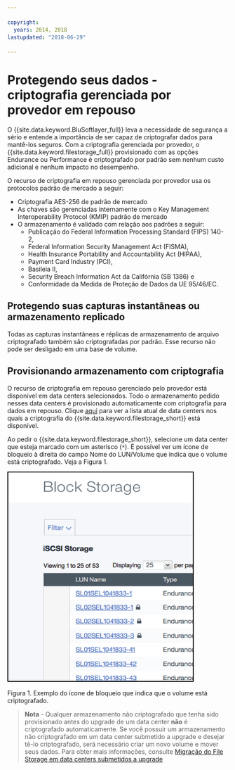 ```yaml
---

copyright:
  years: 2014, 2018
lastupdated: "2018-06-29"

---
```


# Protegendo seus dados - criptografia gerenciada por provedor em repouso 

O {{site.data.keyword.BluSoftlayer_full}} leva a necessidade de segurança a sério e entende a importância de ser capaz de criptografar dados para mantê-los seguros. Com a criptografia gerenciada por provedor, o {{site.data.keyword.filestorage_full}} provisionado com as opções Endurance ou Performance é criptografado por padrão sem nenhum custo adicional e nenhum impacto no desempenho.

O recurso de criptografia em repouso gerenciada por provedor usa os protocolos padrão de mercado a seguir:

* Criptografia AES-256 de padrão de mercado
* As chaves são gerenciadas internamente com o Key Management Interoperability Protocol (KMIP) padrão
de mercado
* O armazenamento é validado com relação aos padrões a seguir: 
    - Publicação do Federal Information Processing Standard (FIPS) 140-2, 
    - Federal Information Security Management Act (FISMA), 
    - Health Insurance Portability and Accountability Act (HIPAA), 
    - Payment Card Industry (PCI), 
    - Basileia II, 
    - Security Breach Information Act da Califórnia (SB 1386) e 
    - Conformidade da Medida de Proteção de Dados da UE 95/46/EC.

## Protegendo suas capturas instantâneas ou armazenamento replicado  

Todas as capturas instantâneas e réplicas de armazenamento de arquivo criptografado também são criptografadas por padrão. Esse recurso não pode ser desligado em uma base de volume.

## Provisionando armazenamento com criptografia

O recurso de criptografia em repouso gerenciado pelo provedor está disponível em data centers selecionados. Todo o armazenamento pedido nesses data centers é provisionado automaticamente com criptografia para dados em repouso. Clique [aqui](new-ibm-block-and-file-storage-location-and-features.html) para ver a lista atual de data centers nos quais a criptografia do {{site.data.keyword.filestorage_short}} está disponível.

Ao pedir o {{site.data.keyword.filestorage_short}}, selecione um data center que esteja marcado com um asterisco (`*`). É possível ver um ícone de bloqueio à direita do campo Nome do LUN/Volume que indica que o volume está criptografado. Veja a Figura 1.

![O ícone de bloqueio indica que o LUN está criptografado](/images/encryptedstorage.png)
<caption>Figura 1. Exemplo do ícone de bloqueio que indica que o volume está criptografado.</caption>



>**Nota** - Qualquer armazenamento não criptografado que tenha sido provisionado antes do upgrade de um data center **não** é criptografado automaticamente. Se você possuir um armazenamento não criptografado em um data center submetido a upgrade e desejar tê-lo criptografado, será necessário criar um novo volume e mover seus dados. Para obter mais informações, consulte [Migração do File Storage em data centers submetidos a upgrade](migrate-file-storage-encrypted-file-storage.html)
